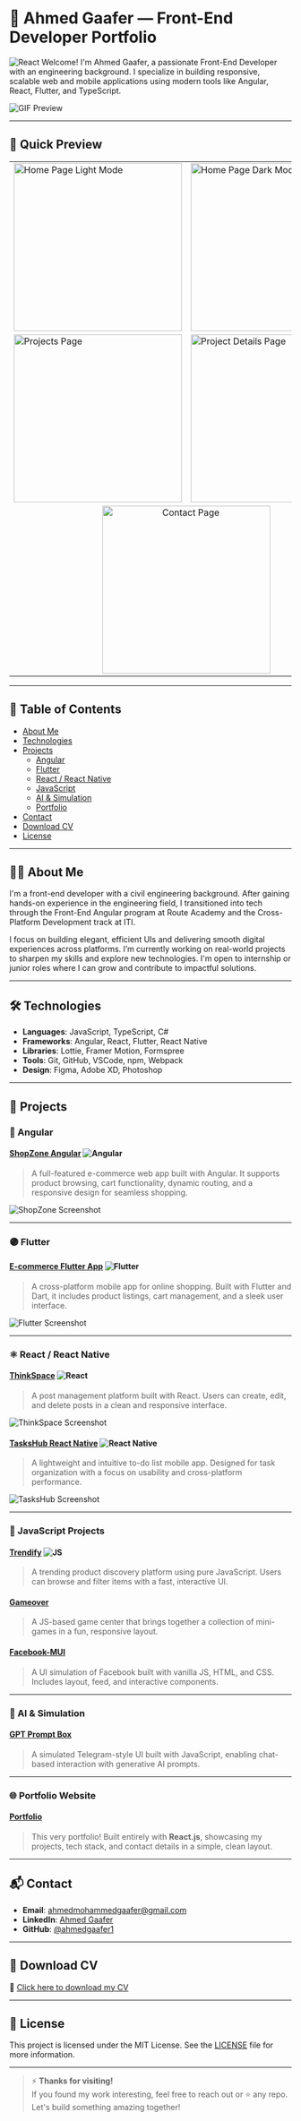 # 👋 Ahmed Gaafer — Front-End Developer Portfolio

![React](https://img.shields.io/badge/Built%20With-React-61DAFB)
Welcome! I'm Ahmed Gaafer, a passionate Front-End Developer with an engineering background. I specialize in building responsive, scalable web and mobile applications using modern tools like Angular, React, Flutter, and TypeScript.

![GIF Preview](screens/rec.gif)

---

## 🚀 Quick Preview

<div align="center">

<table>
  <tr>
    <td><img src="screens/homelight.png" alt="Home Page Light Mode" width="300"/></td>
    <td><img src="screens/homedark.png" alt="Home Page Dark Mode" width="300"/></td>
  </tr>
  <tr>
    <td><img src="screens/Projects.png" alt="Projects Page" width="300"/></td>
    <td><img src="screens/Projectdetails.png" alt="Project Details Page" width="300"/></td>
  </tr>
  <tr>
    <td colspan="2" align="center"><img src="screens/contactus.png" alt="Contact Page" width="300"/></td>
  </tr>
</table>

</div>

---

## 📌 Table of Contents

- [About Me](#about-me)
- [Technologies](#technologies)
- [Projects](#projects)
  - [Angular](#angular)
  - [Flutter](#flutter)
  - [React / React Native](#react--react-native)
  - [JavaScript](#javascript)
  - [AI & Simulation](#ai--simulation)
  - [Portfolio](#portfolio)
- [Contact](#contact)
- [Download CV](#download-cv)
- [License](#license)

---

## 👨‍💻 About Me

I'm a front-end developer with a civil engineering background. After gaining hands-on experience in the engineering field, I transitioned into tech through the Front-End Angular program at Route Academy and the Cross-Platform Development track at ITI.

I focus on building elegant, efficient UIs and delivering smooth digital experiences across platforms. I’m currently working on real-world projects to sharpen my skills and explore new technologies. I'm open to internship or junior roles where I can grow and contribute to impactful solutions.

---

## 🛠️ Technologies

- **Languages**: JavaScript, TypeScript, C#
- **Frameworks**: Angular, React, Flutter, React Native
- **Libraries**: Lottie, Framer Motion, Formspree
- **Tools**: Git, GitHub, VSCode, npm, Webpack
- **Design**: Figma, Adobe XD, Photoshop

---

## 💼 Projects

### 🔷 Angular

#### [ShopZone Angular](https://github.com/ahmedgaafer1/shopzone-angular) ![Angular](https://img.shields.io/badge/Framework-Angular-red)

> A full-featured e-commerce web app built with Angular. It supports product browsing, cart functionality, dynamic routing, and a responsive design for seamless shopping.

![ShopZone Screenshot](/public/images/ShopZoneAngular.png)

---

### 🟣 Flutter

#### [E-commerce Flutter App](https://github.com/ahmedgaafer1/E-commerce-Flutter) ![Flutter](https://img.shields.io/badge/Framework-Flutter-blue)

> A cross-platform mobile app for online shopping. Built with Flutter and Dart, it includes product listings, cart management, and a sleek user interface.

![Flutter Screenshot](/public/images/fluttercommerce.jpg)

---

### ⚛️ React / React Native

#### [ThinkSpace](https://github.com/ahmedgaafer1/ThinkSpace) ![React](https://img.shields.io/badge/Library-React-61DAFB)

> A post management platform built with React. Users can create, edit, and delete posts in a clean and responsive interface.

![ThinkSpace Screenshot](/public/images/thinkspacereact.png)

#### [TasksHub React Native](https://github.com/ahmedgaafer1/TasksHub-ReactNative) ![React Native](https://img.shields.io/badge/Mobile-React_Native-61DAFB)

> A lightweight and intuitive to-do list mobile app. Designed for task organization with a focus on usability and cross-platform performance.

![TasksHub Screenshot](/public/images/TodoReactnative.png)

---

### 📜 JavaScript Projects

#### [Trendify](https://github.com/ahmedgaafer1/Trendify) ![JS](https://img.shields.io/badge/Language-JavaScript-yellow)

> A trending product discovery platform using pure JavaScript. Users can browse and filter items with a fast, interactive UI.

#### [Gameover](https://github.com/ahmedgaafer1/gameover-proJect)

> A JS-based game center that brings together a collection of mini-games in a fun, responsive layout.

#### [Facebook-MUI](https://github.com/ahmedgaafer1/Facebook-MUI)

> A UI simulation of Facebook built with vanilla JS, HTML, and CSS. Includes layout, feed, and interactive components.

---

### 🤖 AI & Simulation

#### [GPT Prompt Box](https://github.com/ahmedgaafer1/gpt-prompt-box)

> A simulated Telegram-style UI built with JavaScript, enabling chat-based interaction with generative AI prompts.

---

### 🌐 Portfolio Website

#### [Portfolio](https://github.com/ahmedgaafer1/my-portfolio)

> This very portfolio! Built entirely with **React.js**, showcasing my projects, tech stack, and contact details in a simple, clean layout.

---

## 📬 Contact

- **Email**: [ahmedmohammedgaafer@gmail.com](mailto:ahmedgaafer.dev@gmail.com)
- **LinkedIn**: [Ahmed Gaafer](https://www.linkedin.com/in/ahmedgaafer/)
- **GitHub**: [@ahmedgaafer1](https://github.com/ahmedgaafer1)

---

## 📄 Download CV

📎 [Click here to download my CV](https://drive.google.com/uc?export=download&id=10XvVKsrFRgA2aNddFBPs075mDmZEApPR)

---

## 📝 License

This project is licensed under the MIT License. See the [LICENSE](LICENSE) file for more information.

---

> ⚡ **Thanks for visiting!**  
> If you found my work interesting, feel free to reach out or ⭐ any repo. Let's build something amazing together!
